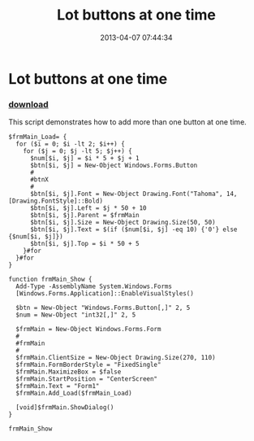 ﻿---
pid:            4081
parent:         0
children:       
poster:         greg zakharov
title:          Lot buttons at one time
date:           2013-04-07 07:44:34
description:    This script demonstrates how to add more than one button at one time.
format:         posh
---

# Lot buttons at one time

### [download](4081.ps1)  

This script demonstrates how to add more than one button at one time.

```posh
$frmMain_Load= {
  for ($i = 0; $i -lt 2; $i++) {
    for ($j = 0; $j -lt 5; $j++) {
      $num[$i, $j] = $i * 5 + $j + 1
      $btn[$i, $j] = New-Object Windows.Forms.Button
      #
      #btnX
      #
      $btn[$i, $j].Font = New-Object Drawing.Font("Tahoma", 14, [Drawing.FontStyle]::Bold)
      $btn[$i, $j].Left = $j * 50 + 10
      $btn[$i, $j].Parent = $frmMain
      $btn[$i, $j].Size = New-Object Drawing.Size(50, 50)
      $btn[$i, $j].Text = $(if ($num[$i, $j] -eq 10) {'0'} else {$num[$i, $j]})
      $btn[$i, $j].Top = $i * 50 + 5
    }#for
  }#for
}

function frmMain_Show {
  Add-Type -AssemblyName System.Windows.Forms
  [Windows.Forms.Application]::EnableVisualStyles()

  $btn = New-Object "Windows.Forms.Button[,]" 2, 5
  $num = New-Object "int32[,]" 2, 5

  $frmMain = New-Object Windows.Forms.Form
  #
  #frmMain
  #
  $frmMain.ClientSize = New-Object Drawing.Size(270, 110)
  $frmMain.FormBorderStyle = "FixedSingle"
  $frmMain.MaximizeBox = $false
  $frmMain.StartPosition = "CenterScreen"
  $frmMain.Text = "Form1"
  $frmMain.Add_Load($frmMain_Load)

  [void]$frmMain.ShowDialog()
}

frmMain_Show
```
